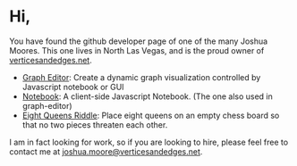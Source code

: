 # Hi, 

You have found the github developer page of one of the many Joshua Moores. This one lives in North Las Vegas, and is the proud owner of [verticesandedges.net](https://verticesandedges.net). 

* [Graph Editor](https://verticesandedges.net/graph-editor/): Create a dynamic graph visualization controlled by Javascript notebook or GUI
* [Notebook](https://apps.verticesandedges.net/notebook/): A client-side Javascript Notebook. (The one also used in graph-editor)
* [Eight Queens Riddle](https://apps.verticesandedges.net/eight-queens/): Place eight queens on an empty chess board so that no two pieces threaten each other.

I am in fact looking for work, so if you are looking to hire, please feel free to contact me at [joshua.moore@verticesandedges.net](mailto:joshua.moore@verticesandedges.net).
